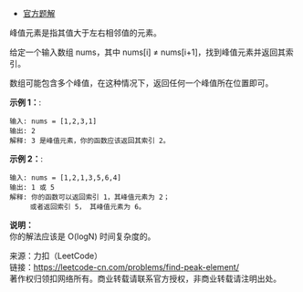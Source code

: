 * [官方题解](https://leetcode-cn.com/problems/find-peak-element/solution/xun-zhao-feng-zhi-by-leetcode/)

峰值元素是指其值大于左右相邻值的元素。

给定一个输入数组 nums，其中 nums[i] ≠ nums[i+1]，找到峰值元素并返回其索引。

数组可能包含多个峰值，在这种情况下，返回任何一个峰值所在位置即可。

**示例 1：**:<br>
```
输入: nums = [1,2,3,1]
输出: 2
解释: 3 是峰值元素，你的函数应该返回其索引 2。
```

**示例 2：**:<br>

```
输入: nums = [1,2,1,3,5,6,4]
输出: 1 或 5 
解释: 你的函数可以返回索引 1，其峰值元素为 2；
     或者返回索引 5， 其峰值元素为 6。
```

**说明：** <br>
你的解法应该是 O(logN) 时间复杂度的。


来源：力扣（LeetCode）<br>
链接：https://leetcode-cn.com/problems/find-peak-element/<br>
著作权归领扣网络所有。商业转载请联系官方授权，非商业转载请注明出处。<br>